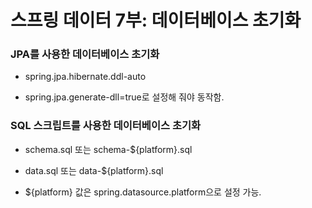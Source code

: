 # 스프링 데이터 7부: 데이터베이스 초기화

### JPA를 사용한 데이터베이스 초기화

- spring.jpa.hibernate.ddl-auto

- spring.jpa.generate-dll=true로 설정해 줘야 동작함.

### SQL 스크립트를 사용한 데이터베이스 초기화

- schema.sql 또는 schema-${platform}.sql

- data.sql 또는 data-${platform}.sql

- ${platform} 값은 spring.datasource.platform으로 설정 가능.
